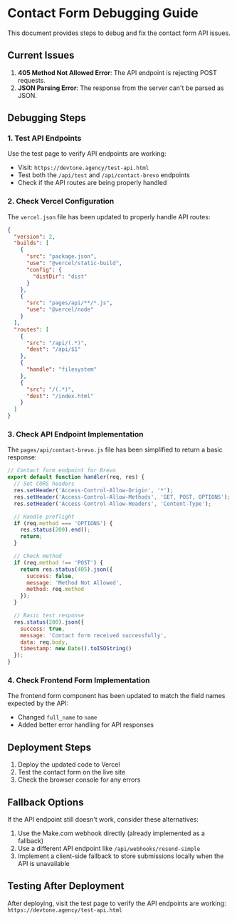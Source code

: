 # Contact Form Debugging Guide

This document provides steps to debug and fix the contact form API issues.

## Current Issues

1. **405 Method Not Allowed Error**: The API endpoint is rejecting POST requests.
2. **JSON Parsing Error**: The response from the server can't be parsed as JSON.

## Debugging Steps

### 1. Test API Endpoints

Use the test page to verify API endpoints are working:

- Visit: `https://devtone.agency/test-api.html`
- Test both the `/api/test` and `/api/contact-brevo` endpoints
- Check if the API routes are being properly handled

### 2. Check Vercel Configuration

The `vercel.json` file has been updated to properly handle API routes:

```json
{
  "version": 2,
  "builds": [
    {
      "src": "package.json",
      "use": "@vercel/static-build",
      "config": {
        "distDir": "dist"
      }
    },
    {
      "src": "pages/api/**/*.js",
      "use": "@vercel/node"
    }
  ],
  "routes": [
    {
      "src": "/api/(.*)",
      "dest": "/api/$1"
    },
    {
      "handle": "filesystem"
    },
    {
      "src": "/(.*)",
      "dest": "/index.html"
    }
  ]
}
```

### 3. Check API Endpoint Implementation

The `pages/api/contact-brevo.js` file has been simplified to return a basic response:

```javascript
// Contact form endpoint for Brevo
export default function handler(req, res) {
  // Set CORS headers
  res.setHeader('Access-Control-Allow-Origin', '*');
  res.setHeader('Access-Control-Allow-Methods', 'GET, POST, OPTIONS');
  res.setHeader('Access-Control-Allow-Headers', 'Content-Type');

  // Handle preflight
  if (req.method === 'OPTIONS') {
    res.status(200).end();
    return;
  }

  // Check method
  if (req.method !== 'POST') {
    return res.status(405).json({ 
      success: false,
      message: 'Method Not Allowed',
      method: req.method 
    });
  }

  // Basic test response
  res.status(200).json({ 
    success: true,
    message: 'Contact form received successfully',
    data: req.body,
    timestamp: new Date().toISOString()
  });
}
```

### 4. Check Frontend Form Implementation

The frontend form component has been updated to match the field names expected by the API:

- Changed `full_name` to `name`
- Added better error handling for API responses

## Deployment Steps

1. Deploy the updated code to Vercel
2. Test the contact form on the live site
3. Check the browser console for any errors

## Fallback Options

If the API endpoint still doesn't work, consider these alternatives:

1. Use the Make.com webhook directly (already implemented as a fallback)
2. Use a different API endpoint like `/api/webhooks/resend-simple`
3. Implement a client-side fallback to store submissions locally when the API is unavailable

## Testing After Deployment

After deploying, visit the test page to verify the API endpoints are working:
`https://devtone.agency/test-api.html`
